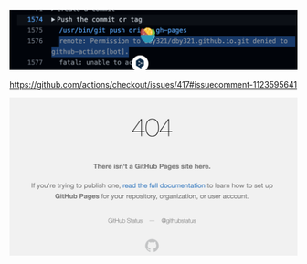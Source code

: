 ![image-20230118172258449](./images/image-20230118172258449.png)

https://github.com/actions/checkout/issues/417#issuecomment-1123595641

![image-20230118175002768](./images/image-20230118175002768.png)

